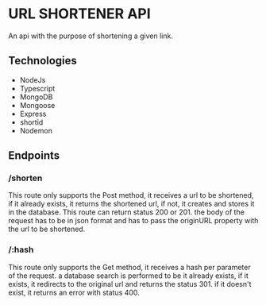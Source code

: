 # URL SHORTENER API

An api with the purpose of shortening a given link.

## Technologies

- NodeJs
- Typescript
- MongoDB
- Mongoose
- Express
- shortid
- Nodemon

## Endpoints

### /shorten

This route only supports the Post method, it receives a url to be shortened, if it already exists, it returns the shortened url, if not, it creates and stores it in the database. This route can return status 200 or 201. the body of the request has to be in json format and has to pass the originURL property with the url to be shortened.

### /:hash

This route only supports the Get method, it receives a hash per parameter of the request. a database search is performed
to be it already exists, if it exists, it redirects to the original url and returns the status 301. if it doesn't exist, it returns an error with status 400.
